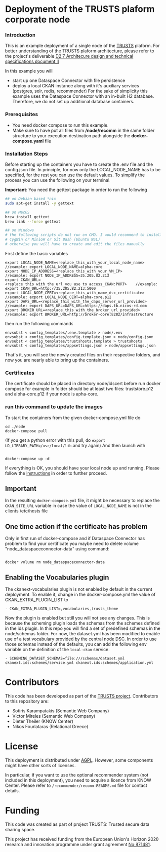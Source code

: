 # Deployment of the TRUSTS plaform corporate node

### Introduction
This is an example deployment of a single node of the [TRUSTS](https://www.trusts-data.eu/) plaform. 
For better understanding of the TRUSTS plaform architecture, please refer to the project's deliverable [D2.7 Architecure design and technical specifications document II](https://www.trusts-data.eu/wp-content/uploads/2022/01/D2.7-Architecture-design-and-technical-specifications-document-II_Dec2021.pdf)

In this example you will
- start up one Dataspace Connector with file persistence
- deploy a local CKAN instance along with it's auxiliary services (postgres, solr, redis, recommender)
For the sake of simplicity this example uses the Dataspace Connector with an in-built H2 database.
Therefore, we do not set up additional database containers.

### Prerequisites
- You need docker compose to run this example.
- Make sure to have put all files from **/node/recomm** in the same folder structure to your execution destination path alongside the **docker-compose.yaml** file

### Installation Steps
Before starting up the containers you have to create the .env file and the config.json file. In principle, for now only the LOCAL_NODE_NAME has to be specified, for the rest you can use the default values.
To simplify the process you can use the following on your terminal.

**Important**: You need the gettext package in order to run the following
```bash
## on Debian based *nix
sudo apt-get install -y gettext

## on MacOS
brew install gettext
brew link --force gettext

## on Windows
# the following scripts do not run on CMD. I would recommend to install
# CygWin or MiniGW or Git Bash (Ubuntu WSL) 
# otherwise you will have to create and edit the files manually
```



First define the basic variables
```console
export LOCAL_NODE_NAME=<replace_this_with_your_local_node_name>            //example: export LOCAL_NODE_NAME=alpha-core
export NODE_IP_ADDRESS=<replace_this_with_your_VM_IP>                      //example: export NODE_IP_ADDRESS=35.205.82.213
export CKAN_URL=<replace_this_with_the_url_you_use_to_access_CKAN:PORT>    //example: export CKAN_URL=http://35.205.82.213:5000
export LOCAL_NODE_CERT=<replace_this_with_name_dsc_certificate>            //example: export LOCAL_NODE_CERT=alpha-core.p12
export DAPS_URL=<replace_this_with_the_daps_server_url_provided>           //example: export DAPS_URL=DAPS_URL=https://daps.tb.nicos-rd.com
export BROKER_URL=<replace_this_with_the_broker_url_provided>              //example: export BROKER_URL=http://broker-core:8282/infrastructure
```

then run the following commands
```console
envsubst < config_templates/.env.template > node/.env
envsubst < config_templates/config.template.json > node/config.json
envsubst < config_templates/trustshosts.template > trustshosts
envsubst < config_templates/appsettings.json > node/appsettings.json
```
That's it, you will see the newly created files on their respective folders, and now you are nearly able to bring up the containers.

### Certificates
The certificate should be placed in directory node/idscert before run docker compose for example in folder should be at least two files: truststore.p12 and alpha-core.p12 if your node is apha-core.


### run this command to update the images

To start the containers from the given docker-compose.yml file do

```console
cd ./node
docker-compose pull
```
(If you get a python error with this pull, do `export LD_LIBRARY_PATH=/usr/local/lib` and try again)
And then launch with
```

docker-compose up -d
```
If everything is OK, you should have your local node up and running.
Please follow the [instructions](node/README.md) in order to further proceed.

## Important
In the resulting `docker-compose.yml` file, it might be necessary to replace the `CKAN_SITE_URL` variable in case the value of `LOCAL_NODE_NAME` is not in the clients /etc/hosts file

## One time action if the certificate has problem

Only in first run of docker-compose and if Dataspace Connector has problem to find your certificate you maybe need to delete volume "node_dataspaceconnector-data" using command:
```

docker volume rm node_dataspaceconnector-data
```


## Enabling the Vocabularies plugin
The ckanext-vocabularies plugin is not enabled by default in the current deployment. To enable it, change in the docker-compose.yml the value of CKAN_EXTRA_PLUGIN_LIST to 
```
- CKAN_EXTRA_PLUGIN_LIST=,vocabularies,trusts_theme
```


Now the plugin is enabled but still you will not see any changes. This is because the scheming plugin loads the schemas from the schemes defined in the ids plugin. In this repo you will find a set of predefined schemas in the node/schemas folder. For now, the dataset.yml has been modified to enable use of a test vocabulary provided by the central node DSC. In order to use those schemas instead of the defaults, you can add the following env variable on the definition of the ```local-ckan``` service:
```
- SCHEMING_DATASET_SCHEMAS=file:///schemas/dataset.yml ckanext.ids:schemes/service.yml ckanext.ids:schemes/application.yml
```

# Contributors

This code has been developed as part of the [TRUSTS project](https://www.trusts-data.eu/). Contributors to this repository are:
* Sotiris Karampatakis  (Semantic Web Company)
* Victor Mireles (Semantic Web Company)
* Dieter Theiler (KNOW Center)
* Nikos Fourlataras (Relational Greece)



# License

This deployment is distributed under [AGPL](https://www.gnu.org/licenses/agpl-3.0.en.html). 
However, some components might have other sorts of licenses. 

In particular, if you want to use the optional recommender system (not included in this deployment), you need to acquire a licence from KNOW Center. Please refer to `/recommender/recomm-README.md` file for contact details. 

# Funding
This code was created as part of project TRUSTS: Trusted secure data sharing space.

This project has received funding from the European Union's Horizon 2020 research and innovation programme under grant agreement [No 871481](https://cordis.europa.eu/project/id/871481).
